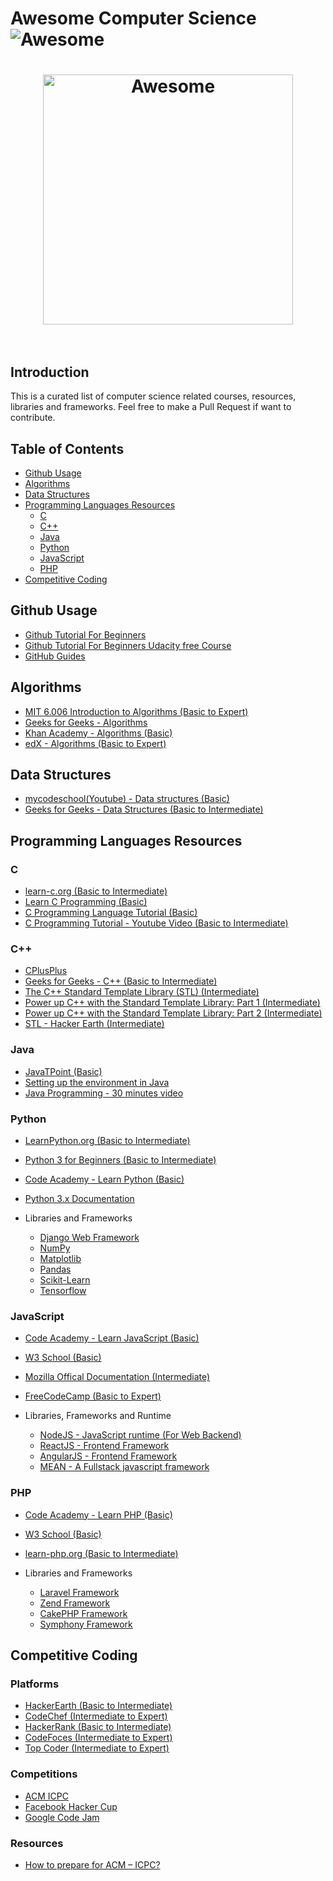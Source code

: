 # Awesome Computer Science ![Awesome](https://cdn.rawgit.com/sindresorhus/awesome/d7305f38d29fed78fa85652e3a63e154dd8e8829/media/badge.svg)

<h1 align="center">
	<img width="400" src="https://cdn.rawgit.com/sindresorhus/awesome/master/media/logo.svg" alt="Awesome">
	<br>
	<br>
</h1>

## Introduction

This is a curated list of computer science related courses, resources, libraries and frameworks.
Feel free to make a Pull Request if want to contribute.

## Table of Contents

- [Github Usage](#github-usage)
- [Algorithms](#algorithms)
- [Data Structures](#data-structures)
- [Programming Languages Resources](#programming-languages-resources)
	- [C](#c)
	- [C++](#c++)
	- [Java](#java)
	- [Python](#python)
	- [JavaScript](#javascript)
	- [PHP](#php)
- [Competitive Coding](#competitive-coding)

## Github Usage

- [Github Tutorial For Beginners](https://www.youtube.com/watch?v=0fKg7e37bQE)
- [Github Tutorial For Beginners Udacity free Course](https://in.udacity.com/course/how-to-use-git-and-github--ud775)
- [GitHub Guides](https://guides.github.com/)


## Algorithms

- [MIT 6.006 Introduction to Algorithms (Basic to Expert)](https://www.youtube.com/playlist?list=PLUl4u3cNGP61Oq3tWYp6V_F-5jb5L2iHb)
- [Geeks for Geeks - Algorithms](http://www.geeksforgeeks.org/fundamentals-of-algorithms/)
- [Khan Academy - Algorithms (Basic)](https://www.khanacademy.org/computing/computer-science/algorithms)
- [edX - Algorithms (Basic to Expert)](https://www.edx.org/course/algorithms-iitbombayx-cs213-3x-0)

## Data Structures

- [mycodeschool(Youtube) - Data structures (Basic)](https://www.youtube.com/playlist?list=PL2_aWCzGMAwI3W_JlcBbtYTwiQSsOTa6P)
- [Geeks for Geeks - Data Structures (Basic to Intermediate)](http://www.geeksforgeeks.org/data-structures/)

## Programming Languages Resources

### C

- [learn-c.org (Basic to Intermediate)](http://www.learn-c.org/)
- [Learn C Programming (Basic)](https://www.programiz.com/c-programming)
- [C Programming Language Tutorial (Basic)](https://www.javatpoint.com/c-programming-language-tutorial)
- [C Programming Tutorial - Youtube Video (Basic to Intermediate)](https://www.youtube.com/watch?v=-CpG3oATGIs)
### C++

- [CPlusPlus](http://www.cplusplus.com/)
- [Geeks for Geeks - C++ (Basic to Intermediate)](http://www.geeksforgeeks.org/c-plus-plus/)
- [The C++ Standard Template Library (STL) (Intermediate)](http://www.geeksforgeeks.org/the-c-standard-template-library-stl/)
- [Power up C++ with the Standard Template Library: Part 1 (Intermediate)](https://www.topcoder.com/community/data-science/data-science-tutorials/power-up-c-with-the-standard-template-library-part-1/)
- [Power up C++ with the Standard Template Library: Part 2 (Intermediate)](https://www.topcoder.com/community/data-science/data-science-tutorials/power-up-c-with-the-standard-template-library-part-2/)
- [STL - Hacker Earth (Intermediate)](https://www.hackerearth.com/practice/notes/standard-template-library/)

### Java

- [JavaTPoint (Basic)](https://www.javatpoint.com/java-tutorial)
- [Setting up the environment in Java](http://www.geeksforgeeks.org/setting-environment-java/)
- [Java Programming - 30 minutes video](https://www.youtube.com/watch?v=WPvGqX-TXP0)

### Python

- [LearnPython.org (Basic to Intermediate)](https://www.learnpython.org/)
- [Python 3 for Beginners (Basic to Intermediate)](https://www.youtube.com/watch?v=oVp1vrfL_w4&list=PLQVvvaa0QuDe8XSftW-RAxdo6OmaeL85M)
- [Code Academy - Learn Python (Basic)](https://www.codecademy.com/learn/learn-python)
- [Python 3.x Documentation](https://docs.python.org/3/)

- Libraries and Frameworks
	- [Django Web Framework](https://www.djangoproject.com/)
	- [NumPy](http://www.numpy.org/)
	- [Matplotlib](https://matplotlib.org/)
	- [Pandas](https://pandas.pydata.org/pandas-docs/stable/)
	- [Scikit-Learn](http://scikit-learn.org/)
	- [Tensorflow](https://www.tensorflow.org/)
	

### JavaScript

- [Code Academy - Learn JavaScript (Basic)](https://www.codecademy.com/learn/learn-javascript)
- [W3 School (Basic)](https://www.w3schools.com/js/)
- [Mozilla Offical Documentation (Intermediate)](https://developer.mozilla.org/en-US/docs/Learn/JavaScript)
- [FreeCodeCamp (Basic to Expert)](https://www.freecodecamp.org/)

- Libraries, Frameworks and Runtime
	- [NodeJS - JavaScript runtime (For Web Backend)](https://nodejs.org/en/)
	- [ReactJS - Frontend Framework](https://reactjs.org/)
	- [AngularJS - Frontend Framework](https://angularjs.org/)
	- [MEAN - A Fullstack javascript framework](http://mean.io/)

### PHP

- [Code Academy - Learn PHP (Basic)](https://www.codecademy.com/en/tracks/php)
- [W3 School (Basic)](https://www.w3schools.com/php/)
- [learn-php.org (Basic to Intermediate)](http://www.learn-php.org/)

- Libraries and Frameworks
	- [Laravel Framework](https://laravel.com/)
	- [Zend Framework](https://framework.zend.com/)
	- [CakePHP Framework](https://cakephp.org/)
	- [Symphony Framework](https://symfony.com/)

## Competitive Coding

### Platforms
- [HackerEarth (Basic to Intermediate)](https://www.hackerearth.com/)
- [CodeChef (Intermediate to Expert)](https://www.codechef.com/)
- [HackerRank (Basic to Intermediate)](https://www.hackerrank.com/)
- [CodeFoces (Intermediate to Expert)](http://codeforces.com/)
- [Top Coder (Intermediate to Expert)](https://www.topcoder.com/)

### Competitions
- [ACM ICPC](https://icpc.baylor.edu/)
- [Facebook Hacker Cup](https://www.facebook.com/hackercup/)
- [Google Code Jam](https://code.google.com/codejam/)

### Resources
- [How to prepare for ACM – ICPC?](http://www.geeksforgeeks.org/how-to-prepare-for-acm-icpc/)
